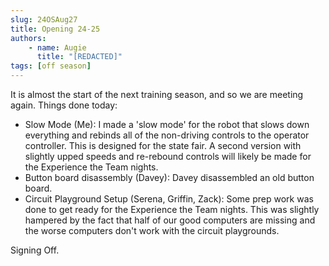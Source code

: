 ```yaml
---
slug: 24OSAug27
title: Opening 24-25
authors:
    - name: Augie
      title: "[REDACTED]"
tags: [off season]
---
```

It is almost the start of the next training season, and so we are meeting again. Things done today:

* Slow Mode (Me): I made a 'slow mode' for the robot that slows down everything and rebinds all of the non-driving controls to the operator controller. This is designed for the state fair. A second version with slightly upped speeds and re-rebound controls will likely be made for the Experience the Team nights. 
* Button board disassembly (Davey): Davey disassembled an old button board. 
* Circuit Playground Setup (Serena, Griffin, Zack): Some prep work was done to get ready for the Experience the Team nights. This was slightly hampered by the fact that half of our good computers are missing and the worse computers don't work with the circuit playgrounds. 

Signing Off.
